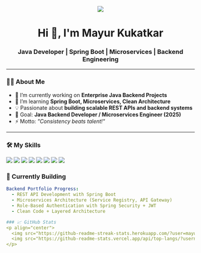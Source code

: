 <!-- Banner -->
<p align="center">
  <img src="https://img.shields.io/badge/Java%20Backend%20Developer-%23007ACC?style=for-the-badge&logo=java&logoColor=white" />
</p>

<h1 align="center">Hi 👋, I'm Mayur Kukatkar</h1>
<h3 align="center">Java Developer | Spring Boot | Microservices | Backend Engineering</h3>

---

### 👨‍💻 About Me
- 🔭 I’m currently working on **Enterprise Java Backend Projects**
- 🌱 I’m learning **Spring Boot, Microservices, Clean Architecture**
- 💡 Passionate about **building scalable REST APIs and backend systems**
- 🎯 Goal: **Java Backend Developer / Microservices Engineer (2025)**
- ⚡ Motto: *"Consistency beats talent!"*

---
### 🛠️ My Skills
<p align="left">
  <img src="https://img.shields.io/badge/Java-%23007ACC?style=for-the-badge&logo=java&logoColor=white" />
  <img src="https://img.shields.io/badge/Spring%20Boot-%236DB33F?style=for-the-badge&logo=spring&logoColor=white" />
  <img src="https://img.shields.io/badge/Microservices-%23007ACC?style=for-the-badge&logo=appveyor&logoColor=white" />
  <img src="https://img.shields.io/badge/Hibernate-%23CF0000?style=for-the-badge&logo=hibernate&logoColor=white" />
  <img src="https://img.shields.io/badge/MySQL-%2300f?style=for-the-badge&logo=mysql&logoColor=white" />
  <img src="https://img.shields.io/badge/Docker-%230db7ed?style=for-the-badge&logo=docker&logoColor=white" />
  <img src="https://img.shields.io/badge/Git-%23F05032?style=for-the-badge&logo=git&logoColor=white" />
  <img src="https://img.shields.io/badge/Postman-%23FF6C37?style=for-the-badge&logo=postman&logoColor=white" />
</p>

### 🚀 Currently Building
```yaml
Backend Portfolio Progress:
  - REST API Development with Spring Boot
  - Microservices Architecture (Service Registry, API Gateway)
  - Role-Based Authentication with Spring Security + JWT
  - Clean Code + Layered Architecture

### 📈 GitHub Stats
<p align="center">
  <img src="https://github-readme-streak-stats.herokuapp.com/?user=mayurkukatkar&theme=blueberry" height="160"/>
  <img src="https://github-readme-stats.vercel.app/api/top-langs/?username=mayurkukatkar&layout=compact&theme=blueberry" height="160"/>
</p>
